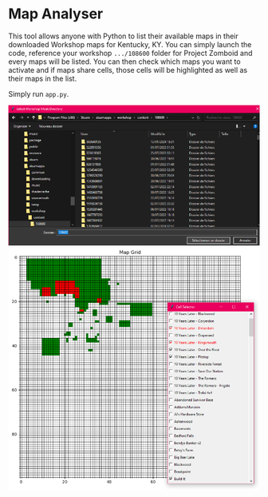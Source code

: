 # Map Analyser
This tool allows anyone with Python to list their available maps in their downloaded Workshop maps for Kentucky, KY. You can simply launch the code, reference your workshop `.../108600` folder for Project Zomboid and every maps will be listed. You can then check which maps you want to activate and if maps share cells, those cells will be highlighted as well as their maps in the list.

Simply run `app.py`.

![Chose workshop folder](https://raw.githubusercontent.com/SirDoggyJvla/PZ-Map-Analyser/main/image/chose_folder.png)
![Tool](https://raw.githubusercontent.com/SirDoggyJvla/PZ-Map-Analyser/main/image/tool.png)